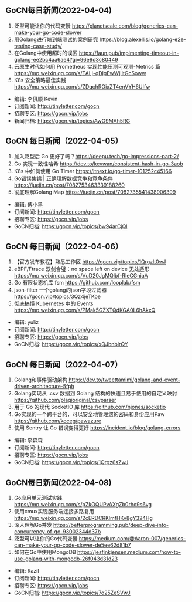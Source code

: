 ## GoCN每日新闻(2022-04-04)

1. 泛型可能让你的代码变慢 https://planetscale.com/blog/generics-can-make-your-go-code-slower
2. 用Golang进行端到端测试的案例研究 https://blog.alexellis.io/golang-e2e-testing-case-study/
3. 在Golang中使用超时的误区 https://faun.pub/implmenting-timeout-in-golang-ee2bc4aa6ae4?gi=96e9d3c80449
4. 云原生时代如何用 Prometheus 实现性能压测可观测-Metrics 篇 https://mp.weixin.qq.com/s/EALj-qDIgEwWjlItGcSoww
5. K8s 安全策略最佳实践 https://mp.weixin.qq.com/s/ZDqchROixZT4enVYH6UIfw

* 编辑: 李俱顺 Kevin
* 订阅新闻: http://tinyletter.com/gocn
* 招聘专区: https://gocn.vip/jobs
* 新闻归档: https://gocn.vip/topics/AwO9MAh5RG


## GoCN 每日新闻（2022-04-05）

1. 加入泛型后 Go 更好了吗？https://deepu.tech/go-impressions-part-2/
2. Go 实现一致性哈希 https://dev.to/kevwan/consistent-hash-in-go-3aob
3. K8s 中如何使用 Go Timer https://itnext.io/go-timer-101252c45166
4. Go错误集锦 | 正确理解数据竞争和竞争条件 https://juejin.cn/post/7082753463339188260
5. 彻底理解Golang Map https://juejin.cn/post/7082735541438906399

* 编辑: 傅小黑
* 订阅新闻: http://tinyletter.com/gocn
* 招聘专区: https://gocn.vip/jobs
* GoCN归档: https://gocn.vip/topics/bw94arCjQl


## GoCN 每日新闻（2022-04-06）

1. 【官方发布教程】熟悉工作区 https://gocn.vip/topics/1Qrgzlt0wJ
2. eBPF/Ftrace 双剑合璧：no space left on device 无处遁形 https://mp.weixin.qq.com/s/VuD20JgMQlbf-RIeCGniaA
3. Go 有限状态机库 fsm https://github.com/looplab/fsm
4. json-filter 一个golang的json字段过滤器 https://gocn.vip/topics/3Qz4jeTKoe
5. 彻底搞懂 Kubernetes 中的 Events https://mp.weixin.qq.com/s/PMak5GZXTQdKGA0L6hAkxQ

* 编辑: yuliz
* 订阅新闻: http://tinyletter.com/gocn
* 招聘专区: https://gocn.vip/jobs
* GoCN归档: https://gocn.vip/topics/xQJbnbIrQY


## GoCN 每日新闻（2022-04-07）

1. Golang和事件驱动架构 https://dev.to/tweettamimi/golang-and-event-driven-architecture-5fph
2. Golang实现从 .csv 数据到 Golang 结构的快速且易于使用的自定义映射 https://github.com/plagioriginal/csvparser
3. 用于 Go 的现代 SocketIO 库 https://github.com/njones/socketio
4. Go实现的一个跨平台的，可以安全地管理您的密码和身份应用Paw https://github.com/koceg/pawazure
5. 使用 Sentry 让 Go 错误变得更好 https://incident.io/blog/golang-errors

* 编辑: 李森森
* 订阅新闻: http://tinyletter.com/gocn
* 招聘专区: https://gocn.vip/jobs
* GoCN归档: https://gocn.vip/topics/1Qrgz6sZwJ


## GoCN每日新闻(2022-04-08)

1. Go应用单元测试实践 https://mp.weixin.qq.com/s/pZkOQUPvAXgZb0rho9s6vg
2. 使用cmux实现服务端连接多路复用 https://mp.weixin.qq.com/s/2cERDCRKlmfHKv8gY324Hg
3. 深入理解Go并发 https://betterprogramming.pub/deep-dive-into-concurrency-of-go-93002344d37b
4. 泛型可以让你的Go代码变慢 https://medium.com/@Aaron-007/generics-can-make-your-go-code-slower-de5ee62d81b7
5. 如何在Go中使用MongoDB https://jesfinkjensen.medium.com/how-to-use-golang-with-mongodb-26f043d31d23


* 编辑: Razil
* 订阅新闻: http://tinyletter.com/gocn
* 招聘专区: https://gocn.vip/jobs
* GoCN归档: https://gocn.vip/topics/7o25ZeSVwJ

